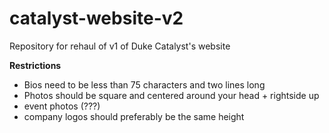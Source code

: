 # catalyst-website-v2
Repository for rehaul of v1 of Duke Catalyst's website

__Restrictions__
* Bios need to be less than 75 characters and two lines long
* Photos should be square and centered around your head + rightside up
* event photos (???)
* company logos should preferably be the same height
